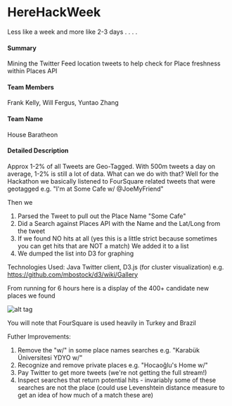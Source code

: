 HereHackWeek
============

Less like a week and more like 2-3 days . . . .

#### Summary
Mining the Twitter Feed location tweets to help check for Place freshness within Places API

#### Team Members
Frank Kelly, Will Fergus, Yuntao Zhang

#### Team Name
House Baratheon

#### Detailed Description

Approx 1-2% of all Tweets are Geo-Tagged. With 500m tweets a day on average, 1-2% is still a lot of data. What can we do with that? Well for the Hackathon we basically listened to FourSquare related tweets that were geotagged e.g. "I'm at Some Cafe w/ @JoeMyFriend" 

Then we

1. Parsed the Tweet to pull out the Place Name "Some Cafe"
2. Did a Search against Places API with the Name and the Lat/Long from the tweet
3. If we found NO hits at all (yes this is a little strict because sometimes you can get hits that are NOT a match)
We added it to a list
4. We dumped the list into D3 for graphing

Technologies Used: Java Twitter client, D3.js (for cluster visualization) e.g. https://github.com/mbostock/d3/wiki/Gallery

From running for 6 hours here is a display of the 400+ candidate new places we found

![alt tag](https://raw.github.com/kellyfj/HereHackWeek/master/demo/newplaces.png)

You will note that FourSquare is used heavily in Turkey and Brazil

Futher Improvements:

1. Remove the "w/" in some place names searches e.g. "Karabük Üniversitesi YDYO w/"
2. Recognize and remove private places e.g. "Hocaoğlu's Home w/"
3. Pay Twitter to get more tweets (we're not getting the full stream!)
4. Inspect searches that return potential hits - invariably some of these searches are not the place (could use Levenshtein distance measure to get an idea of how much of a match these are)
